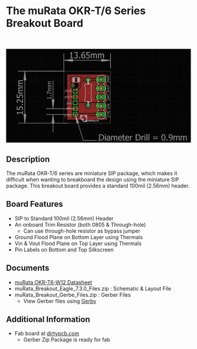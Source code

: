 # The muRata OKR-T/6 Series Breakout Board
<br>
<br>

<center>
<img src="https://github.com/odelayIO/muRata-Breakout-Board/blob/master/muRata_Breakout.jpg" alt="1">
</center> 

## Description

The muRata OKR-T/6 series are miniature SIP package, which makes it difficult when wanting to breakboard the design using the miniature SIP package.  This breakout board provides a standard 100mil (2.56mm) header.

## Board Features

- SIP to Standard 100mil (2.56mm) Header
- An onboard Trim Resistor (both 0805 & Through-hole)
  - Can use through-hole resistor as bypass jumper 
- Ground Flood Plane on Bottom Layer using Thermals
- Vin & Vout Flood Plane on Top Layer using Thermals
- Pin Labels on Bottom and Top Silkscreen


## Documents

- [muRata OKR-T6-W12 Datasheet](http://www.murata-ps.com/data/power/okr-t6-w12.pdf)
- muRata_Breakout_Eagle_7.3.0_Files.zip : Schematic & Layout File
- muRata_Breakout_Gerbe_Files.zip : Gerber Files
  - View Gerber files using [Gerbv](https://apps.ubuntu.com/cat/applications/natty/gerbv/)


## Additional Information

- Fab board at [dirtypcb.com](http://dirtypcb.com)
  - Gerber Zip Package is ready for fab
